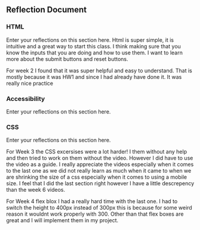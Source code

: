 ## Reflection Document

### HTML

Enter your reflections on this section here.
Html is super simple, it is intuitive and a great
way to start this class. I think making sure that you
know the inputs that you are doing and how to use them. 
I want to learn more about the submit buttons and reset 
buttons.


For week 2 I found that it was super helpful and easy to understand.
That is mostly because it was HW1 and since I had already have done it.
It was really nice practice

### Accessibility

Enter your reflections on this section here.

### CSS

Enter your reflections on this section here.

For Week 3 the CSS excersises were a lot harder! I them without any help and then tried to work on them without the video. However I did have to use the video as a guide. I really appreciate the videos especially when it comes to the last one as we did not really learn as much when it came to when we are shrinking the size of a css especially when it comes to using a mobile size. I feel that I did the last section right however I have a little descrepency than the week 6 videos. 


For Week 4 flex blox I had a really hard time with the last one. I had to switch the height to 400px instead of 300px this is because for some weird reason it wouldnt work properly with 300. Other than that flex boxes are great and I will implement them in my project.